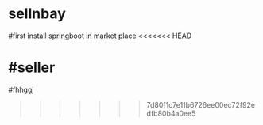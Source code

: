 # sellnbay

#first install springboot in market place
<<<<<<< HEAD

#seller
=======
#fhhggj
>>>>>>> 7d80f1c7e11b6726ee00ec72f92edfb80b4a0ee5
